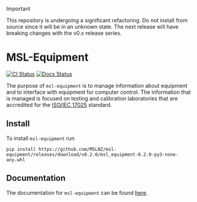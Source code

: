 > [!IMPORTANT]
> This repository is undergoing a significant refactoring. Do not install from source since it will be in an unknown state. The next release will have breaking changes with the v0.x release series.

# MSL-Equipment

[![CI Status](https://github.com/MSLNZ/msl-equipment/actions/workflows/ci.yml/badge.svg)](https://github.com/MSLNZ/msl-equipment/actions/workflows/ci.yml)
[![Docs Status](https://github.com/MSLNZ/msl-equipment/actions/workflows/docs.yml/badge.svg)](https://github.com/MSLNZ/msl-equipment/actions/workflows/docs.yml)

The purpose of `msl-equipment` is to manage information about equipment and to interface with equipment for computer control. The information that is managed is focused on testing and calibration laboratories that are accredited for the [ISO/IEC 17025] standard.

## Install
To install `msl-equipment` run

```console
pip install https://github.com/MSLNZ/msl-equipment/releases/download/v0.2.0/msl_equipment-0.2.0-py3-none-any.whl
```

## Documentation
The documentation for `msl-equipment` can be found [here].

[ISO/IEC 17025]: https://www.iso.org/ISO-IEC-17025-testing-and-calibration-laboratories.html
[here]: https://mslnz.github.io/msl-equipment/dev/
